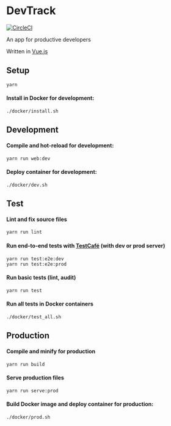 # DevTrack
[![CircleCI](https://circleci.com/gh/dtom90/DevTrack.svg?style=svg)](https://circleci.com/gh/dtom90/DevTrack)

An app for productive developers

Written in [Vue.js](https://vuejs.org/)

## Setup
```
yarn
```
#### Install in Docker for development:
```
./docker/install.sh
```

## Development
#### Compile and hot-reload for development:
```
yarn run web:dev
```
#### Deploy container for development:
```
./docker/dev.sh
```

## Test
#### Lint and fix source files
```
yarn run lint
```
#### Run end-to-end tests with [TestCafé](https://testcafe.devexpress.com/) (with dev or prod server)
```
yarn run test:e2e:dev
yarn run test:e2e:prod
```
#### Run basic tests (lint, audit)
```
yarn run test
```
#### Run all tests in Docker containers
```
./docker/test_all.sh
```

## Production
#### Compile and minify for production
```
yarn run build
```
#### Serve production files
```
yarn run serve:prod
```
#### Build Docker image and deploy container for production:
```
./docker/prod.sh
```
